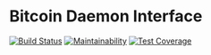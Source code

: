 # Bitcoin Daemon Interface #

[![Build Status](https://travis-ci.org/CoinBub/daemon-interface-bitcoin.svg?branch=master)](https://travis-ci.org/CoinBub/daemon-interface-bitcoin) [![Maintainability](https://api.codeclimate.com/v1/badges/ef078ff185021708930b/maintainability)](https://codeclimate.com/github/CoinBub/daemon-interface-bitcoin/maintainability) [![Test Coverage](https://api.codeclimate.com/v1/badges/ef078ff185021708930b/test_coverage)](https://codeclimate.com/github/CoinBub/daemon-interface-bitcoin/test_coverage)
